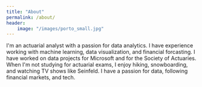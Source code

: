 ```yaml
---
title: "About"
permalink: /about/
header:
    image: "/images/porto_small.jpg"
---
```



I'm an actuarial analyst with a passion for data analytics. I have experience working with machine learning, data visualization, and financial forcasting. I have worked on data projects for Microsoft and for the Society of Actuaries. When I'm not studying for actuarial exams, I enjoy hiking, snowboarding, and watching TV shows like Seinfeld. I have a passion for data, following financial markets, and tech. 



